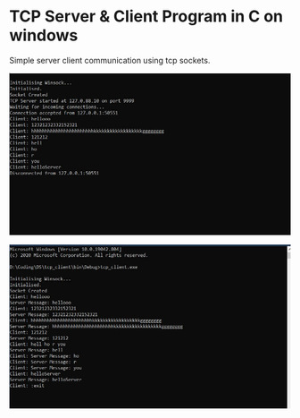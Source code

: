 # TCP Server & Client Program in C on windows

Simple server client communication using tcp sockets.

![alt text](server.JPG)

![alt text](client.JPG)

